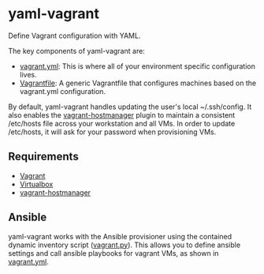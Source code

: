 # yaml-vagrant
Define Vagrant configuration with YAML.

The key components of yaml-vagrant are:
- [vagrant.yml](https://github.com/colinhoglund/yaml-vagrant/blob/master/vagrant.yml): This is where all of your environment specific configuration lives.
- [Vagrantfile](https://github.com/colinhoglund/yaml-vagrant/blob/master/Vagrantfile): A generic Vagrantfile that configures machines based on the vagrant.yml configuration.

By default, yaml-vagrant handles updating the user's local ~/.ssh/config. It also enables the [vagrant-hostmanager](https://github.com/devopsgroup-io/vagrant-hostmanager) plugin to maintain a consistent /etc/hosts file across your workstation and all VMs. In order to update /etc/hosts, it will ask for your password when provisioning VMs.

## Requirements
- [Vagrant](https://www.vagrantup.com/docs/installation/)
- [Virtualbox](https://www.virtualbox.org/wiki/Downloads)
- [vagrant-hostmanager](https://github.com/devopsgroup-io/vagrant-hostmanager)

## Ansible
yaml-vagrant works with the Ansible provisioner using the contained dynamic inventory script ([vagrant.py](https://github.com/colinhoglund/yaml-vagrant/blob/master/vagrant.py)). This allows you to define ansible settings and call ansible playbooks for vagrant VMs, as shown in [vagrant.yml](https://github.com/colinhoglund/yaml-vagrant/blob/master/vagrant.yml).
